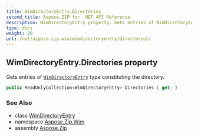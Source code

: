 ```yaml
---
title: WimDirectoryEntry.Directories
second_title: Aspose.ZIP for .NET API Reference
description: WimDirectoryEntry property. Gets entries of WimDirectoryEntry type constituting the directory
type: docs
weight: 20
url: /net/aspose.zip.wim/wimdirectoryentry/directories/
---
```

## WimDirectoryEntry.Directories property

Gets entries of [`WimDirectoryEntry`](../) type constituting the directory.

```csharp
public ReadOnlyCollection<WimDirectoryEntry> Directories { get; }
```

### See Also

* class [WimDirectoryEntry](../)
* namespace [Aspose.Zip.Wim](../../wimdirectoryentry/)
* assembly [Aspose.Zip](../../../)


